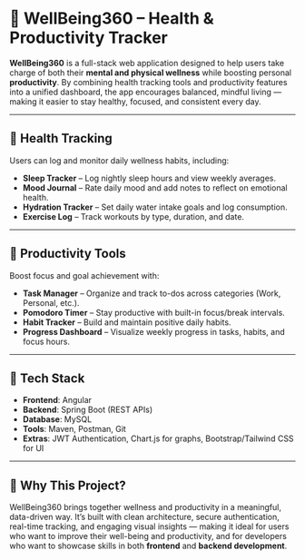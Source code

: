 # 🌿 WellBeing360 – Health & Productivity Tracker

**WellBeing360** is a full-stack web application designed to help users take charge of both their **mental and physical wellness** while boosting personal **productivity**. By combining health tracking tools and productivity features into a unified dashboard, the app encourages balanced, mindful living — making it easier to stay healthy, focused, and consistent every day.

---

## 🔹 Health Tracking

Users can log and monitor daily wellness habits, including:

- **Sleep Tracker** – Log nightly sleep hours and view weekly averages.
- **Mood Journal** – Rate daily mood and add notes to reflect on emotional health.
- **Hydration Tracker** – Set daily water intake goals and log consumption.
- **Exercise Log** – Track workouts by type, duration, and date.

---

## 🔸 Productivity Tools

Boost focus and goal achievement with:

- **Task Manager** – Organize and track to-dos across categories (Work, Personal, etc.).
- **Pomodoro Timer** – Stay productive with built-in focus/break intervals.
- **Habit Tracker** – Build and maintain positive daily habits.
- **Progress Dashboard** – Visualize weekly progress in tasks, habits, and focus hours.

---

## 🧱 Tech Stack

- **Frontend**: Angular
- **Backend**: Spring Boot (REST APIs)
- **Database**: MySQL
- **Tools**: Maven, Postman, Git
- **Extras**: JWT Authentication, Chart.js for graphs, Bootstrap/Tailwind CSS for UI

---

## 🎯 Why This Project?

WellBeing360 brings together wellness and productivity in a meaningful, data-driven way. It’s built with clean architecture, secure authentication, real-time tracking, and engaging visual insights — making it ideal for users who want to improve their well-being and productivity, and for developers who want to showcase skills in both **frontend** and **backend development**.
